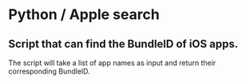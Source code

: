 # Python / Apple search

## Script that can find the BundlelD of iOS apps.
The script will take a list of app names as input and return their corresponding BundlelD.
